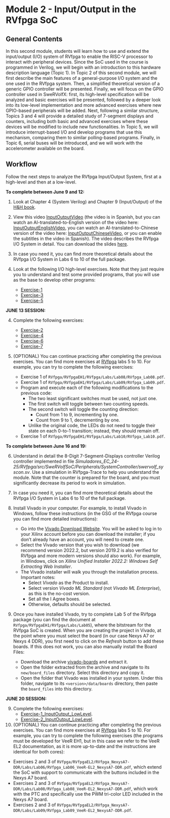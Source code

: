 # Module 2 - Input/Output in the RVfpga SoC

## General Contents
In this second module, students will learn how to use and extend the input/output (I/O) system of RVfpga to enable the RISC-V processor to interact with peripheral devices. Since the SoC used in the course is programmed in Verilog, we will begin with an introduction to this hardware description language (Topic 1).
In Topic 2 of this second module, we will first describe the main features of a general-purpose I/O system and the one used in the RVfpga system. Then, a simplified theoretical version of a generic GPIO controller will be presented. Finally, we will focus on the GPIO controller used in SweRVolfX: first, its high-level specification will be analyzed and basic exercises will be presented, followed by a deeper look into its low-level implementation and more advanced exercises where new GPIO-based peripherals will be added.
Next, following a similar structure, Topics 3 and 4 will provide a detailed study of 7-segment displays and counters, including both basic and advanced exercises where these devices will be modified to include new functionalities.
In Topic 5, we will introduce interrupt-based I/O and develop programs that use this mechanism, comparing them to similar polling-based programs.
Finally, in Topic 6, serial buses will be introduced, and we will work with the accelerometer available on the board.

## Workflow
Follow the next steps to analyze the RVfpga Input/Output System, first at a high-level and then at a low-level.

**To complete between June 9 and 12:**

1. Look at Chapter 4 (System Verilog) and Chapter 9 (Input/Output) of the [H&H book](https://www.amazon.es/Digital-Design-Computer-Architecture-RISC-V/dp/0128200642).

2. View this video [InputOutputVideo](https://www.youtube.com/watch?v=8fK-CoEbo0Y) (the video is in Spanish, but you can watch an AI-translated-to-English version of the video here: [InputOutputEnglishVideo](https://www.youtube.com/watch?v=oIRFxQEBNAc), you can watch an AI-translated-to-Chinese version of the video here: [InputOutputChineseVideo](https://www.youtube.com/watch?v=gG0HSeJ9ew8), or you can enable the subtitles in the video in Spanish). The video describes the RVfpga I/O System in detail. You can download the slides [here](https://drive.google.com/file/d/1Fv4-I8DwISdqqDpol4i_BMZNzK4QmpOe/view?usp=sharing).

3. In case you need it, you can find more theoretical details about the RVfpga I/O System in Labs 6 to 10 of the full package.

4. Look at the following I/O high-level exercises. Note that they just require you to understand and test some provided programs, that you will use as the base to develop other programs:
   * [Exercise-1](https://github.com/artecs-group/RVfpga-sim-addons/tree/main/Computer_Organization/Lab4#exercise-1)
   * [Exercise-3](https://github.com/artecs-group/RVfpga-sim-addons/tree/main/Computer_Organization/Lab4#exercise-3)
   * [Exercise-5](https://github.com/artecs-group/RVfpga-sim-addons/tree/main/Computer_Organization/Lab4#exercise-5)

**JUNE 13 SESSION:**
<!--
-->
4. Complete the following exercises:
   * [Exercise-2](https://github.com/artecs-group/RVfpga-sim-addons/tree/main/Computer_Organization/Lab4#exercise-2)
   * [Exercise-4](https://github.com/artecs-group/RVfpga-sim-addons/tree/main/Computer_Organization/Lab4#exercise-4)
   * [Exercise-6](https://github.com/artecs-group/RVfpga-sim-addons/tree/main/Computer_Organization/Lab4#exercise-6)
   * [Exercise-7](https://github.com/artecs-group/RVfpga-sim-addons/tree/main/Computer_Organization/Lab4#exercise-7)

5. (OPTIONAL) You can continue practicing after completing the previous exercises. You can find more exercises at [RVfpga](https://university.imgtec.com/rvfpga-el2-v3-0-english-downloads-page/) labs 5 to 10. For example, you can try to complete the following exercises:
   * Exercise 1 of ```RVfpga/RVfpgaEH1/RVfpga/Labs/Lab08/RVfpga_Lab08.pdf```.
   * Exercise 1 of ```RVfpga/RVfpgaEH1/RVfpga/Labs/Lab09/RVfpga_Lab09.pdf```.
   * Program and execute each of the following modifications to the previous code:
       * The two least significant switches must be used, not just one.
       * The first switch will toggle between two counting speeds.
       * The second switch will toggle the counting direction:
           * Count from 1 to 9, incrementing by one.
           * Count from 9 to 1, decrementing by one.
       * Unlike the original code, the LEDs do not need to toggle their state on each 0-to-1 transition; instead, they should remain off.
   * Exercise 1 of ```RVfpga/RVfpgaEH1/RVfpga/Labs/Lab10/RVfpga_Lab10.pdf```.

**To complete between June 16 and 19:**

6. Understand in detail the 8-Digit 7-Segment-Displays controller Verilog controller implemented in file *Simuladores_EC_24-25/RVfpga/src/SweRVolfSoC/Peripherals/SystemController/swervolf_syscon.sv*. Use a simulation in RVfpga-Trace to help you understand the module. Note that the counter is prepared for the board, and you must significantly decrease its period to work in simulation.

7. In case you need it, you can find more theoretical details about the RVfpga I/O System in Labs 6 to 10 of the full package.

8. Install Vivado in your computer. For example, to install Vivado in Windows, follow these instructions (in the GSG of the RVfpga course you can find more detailed instructions):
    * Go into the [Vivado Download Website](https://www.xilinx.com/support/download/index.html/content/xilinx/en/downloadNav/vivado-design-tools/archive.html). You will be asked to log in to your Xilinx account before you can download the installer; if you don’t already have an account, you will need to create one.
    * Select the Vivado version that you wish to download (we recommend version 2022.2, but version 2019.2 is also verified for RVfpga and more modern versions should also work). For example, in Windows, click on *Xilinx Unified Installer 2022.2: Windows Self Extracting Web Installer*.
    * The Vivado installer will walk you through the installation process. Important notes:
      * Select *Vivado* as the Product to install.
      * Select version *Vivado ML Standard* (not *Vivado ML Enterprise*), as this is the no-cost version.
      * Set all the I Agree boxes.
      * Otherwise, defaults should be selected.

9. Once you have installed Vivado, try to complete Lab 5 of the RVfpga package (you can find the document at ```RVfpga/RVfpgaEH1/RVfpga/Labs/Lab05```), where the bitstream for the RVfpga SoC is created. When you are creating the project in Vivado, at the point where you must select the board (in our case Nexys A7 or Nexys 4 DDR), you first need to click on the *Refresh* button to add these boards. If this does not work, you can also manually install the Board Files:
    * Download the archive [vivado-boards](https://github.com/Digilent/vivado-boards/archive/master.zip?_ga=2.158467251.828100773.1587959567-2022567073.1577108610) and extract it.
    * Open the folder extracted from the archive and navigate to its ```new/board_files``` directory. Select this directory and copy it.
    * Open the folder that Vivado was installed in your system. Under this folder, navigate to its ```<version>/data/boards``` directory, then paste the ```board_files``` into this directory.

**JUNE 20 SESSION:**
<!--
-->
9. Complete the following exercises:
   * [Exercise-1_InputOutput_LowLevel](https://github.com/artecs-group/RVfpga-sim-addons/tree/main/Integrated_Systems_Architecture/Lab8#exercise-1).
   * [Exercise-2_InputOutput_LowLevel](https://github.com/artecs-group/RVfpga-sim-addons/tree/main/Integrated_Systems_Architecture/Lab8#exercise-2).
10. (OPTIONAL) You can continue practicing after completing the previous exercises. You can find more exercises at [RVfpga](https://university.imgtec.com/rvfpga-el2-v3-0-english-downloads-page/) labs 5 to 10. For example, you can try to complete the following exercises (the programs must be developed for VeeR EH1, but in this case we refer to the VeeR EL2 documentation, as it is more up-to-date and the instructions are identical for both cores):
   * Exercises 2 and 3 of ```RVfpga/RVfpgaEL2/RVfpga_NexysA7-DDR/Labs/Lab06/RVfpga_Lab06_VeeR-EL2_NexysA7-DDR.pdf```, which extend the SoC with support to communicate with the buttons included in the Nexys A7 board.
   * Exercises 2 and 3 of ```RVfpga/RVfpgaEL2/RVfpga_NexysA7-DDR/Labs/Lab08/RVfpga_Lab08_VeeR-EL2_NexysA7-DDR.pdf```, which work with the PTC and specifically use the PWM tri-color LED included in the Nexys A7 board.
   * Exercises 2 and 3 of ```RVfpga/RVfpgaEL2/RVfpga_NexysA7-DDR/Labs/Lab09/RVfpga_Lab09_VeeR-EL2_NexysA7-DDR.pdf```.

